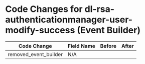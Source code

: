 # Code Changes for dl-rsa-authenticationmanager-user-modify-success (Event Builder)

| Code Change | Field Name | Before | After |
|-------------|------------|--------|-------|
| removed_event_builder | N/A |  |  |